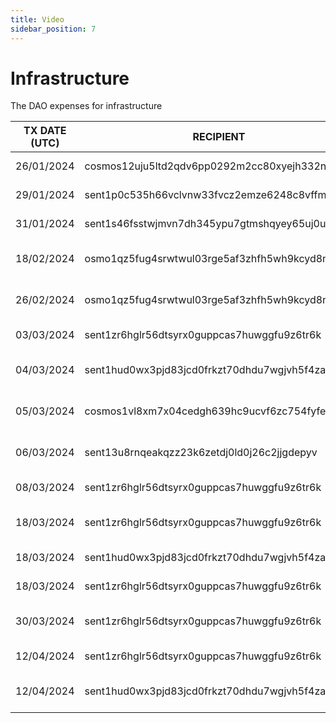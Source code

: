 ```yaml
---
title: Video
sidebar_position: 7
---
```


# Infrastructure

The DAO expenses for infrastructure

| TX DATE (UTC) | RECIPIENT                                 | AMOUNT | DESCRIPTION | TX DETAILS
|---------------|-------------------------------------------|--------|-------------|-----------
| 26/01/2024 | cosmos12uju5ltd2qdv6pp0292m2cc80xyejh332n6ymg | 7.9 ATOM | Omniflix Video | [🔎](https://www.mintscan.io/cosmos/txs/352DA11518462ED15104B3023AC420F135B255F9E0B8C54265C43D56352EF121?height=18886179)
| 29/01/2024 | sent1p0c535h66vclvnw33fvcz2emze6248c8vffmu7 | 100,000 DVPN | Video VPN Bounty | [🔎](https://www.mintscan.io/sentinel/txs/2ADE29AC08BC6B185321659C7AB6687C9397C9E571444EEEBEBB0ADCC34BD2F9?height=14702060)
| 31/01/2024 | sent1s46fsstwjmvn7dh345ypu7gtmshqyey65uj0uf | 220,000 DVPN | Video Editor x1 | [🔎](https://www.mintscan.io/sentinel/txs/B3A11AF15D1251EB9FF06E3FAB52147F9DE598C8C30FDA2ECBD41E117DDD5E46?height=14731067)
| 18/02/2024 | osmo1qz5fug4srwtwul03rge5af3zhfh5wh9kcyd8na | 200 USDC | Omniflix Video made by Ab Eff | [🔎](https://www.mintscan.io/osmosis/txs/45F3AC25905B02070AA45E78DE986E5829E011754EF1E0BE5E341EFE21E971DF?height=13860840)
| 26/02/2024 | osmo1qz5fug4srwtwul03rge5af3zhfh5wh9kcyd8na | 100 USDC | Omniflix video made by Ab Eff | [🔎](https://www.mintscan.io/osmosis/txs/6AD2C9F9B693A0AEBC3089858C6543843711A4FCA8E8496B073DC1A4DF89A19B?height=13999680)
| 03/03/2024 | sent1zr6hglr56dtsyrx0guppcas7huwggfu9z6tr6k | 100,000 DVPN | Node Manual Setup Video | [🔎](https://www.mintscan.io/sentinel/txs/A609EA99987345AE9BFD79B2DFF7DDFBD6AE2B7E6476A0C36D368515402EFAD8?height=15202193)
| 04/03/2024 | sent1hud0wx3pjd83jcd0frkzt70dhdu7wgjvh5f4za | 200,000 DVPN | Node Linux Script & VPS Setup Video | [🔎](https://www.mintscan.io/sentinel/txs/C522DEFFEEADD6AAA143B46481AA1693F065A5A00CD9CA854B5E0F1D575C0EEE?height=15202839)
| 05/03/2024 | cosmos1vl8xm7x04cedgh639hc9ucvf6zc754fyfewhef | 176.186976 ATOM | Video Designer New Stats GIF | [🔎](https://www.mintscan.io/cosmos/tx/96ADFCBC38208BC65DCE929866B67307306881478FD302DE11852D6E8B80A603?height=19432306)
| 06/03/2024 | sent13u8rnqeakqzz23k6zetdj0ld0j26c2jjgdepyv | 100,000 DVPN | Node Raspberry Setup Video | [🔎](https://www.mintscan.io/sentinel/tx/A6E49E1EAD1D720A6D57DD3A2734BE2CA69749B05C5F58A9FC832B9974EF2A1A?height=15234937)
| 08/03/2024 | sent1zr6hglr56dtsyrx0guppcas7huwggfu9z6tr6k | 100,000 DVPN | Decentr/dVPN Setup Video | [🔎](https://www.mintscan.io/sentinel/tx/F0B4A9C2AE8F7C434DE4798F7499252FFAC78DF91AEDF8C4A496B6A027230DDC?height=15269538)
| 18/03/2024 | sent1zr6hglr56dtsyrx0guppcas7huwggfu9z6tr6k | 25,000 DVPN | Sentinel Introduction Video | [🔎](https://www.mintscan.io/sentinel/tx/E636E2C3A60F391D046B9C1349097B1209E1F601CFA67D39124D0D6F75490EC2?height=15411100)
| 18/03/2024 | sent1hud0wx3pjd83jcd0frkzt70dhdu7wgjvh5f4za | 100,001 DVPN | dVPN Web App Bounty | [🔎](https://www.mintscan.io/sentinel/tx/0F50419D36ED922DE37F7E8C15C26C292EC61871D32963F5EE433825D40FC993?height=15413001)
| 18/03/2024 | sent1zr6hglr56dtsyrx0guppcas7huwggfu9z6tr6k | 100,001 DVPN | dVPN Web App Bounty | [🔎](https://www.mintscan.io/sentinel/tx/C25AA257A15FF6EB1163128A05331EC7F115EDE4D18FCFFD021A8E212AF10516?height=15413013)
| 30/03/2024 | sent1zr6hglr56dtsyrx0guppcas7huwggfu9z6tr6k | 25,000 DVPN | Sentinel Wallet and Usage Video | [🔎](https://www.mintscan.io/sentinel/tx/D7CC1D62B924FB4A94B0F854DA8286E7B2F2C028BDB6566FA9C46AE2C9560B4B?height=15587417)
| 12/04/2024 | sent1zr6hglr56dtsyrx0guppcas7huwggfu9z6tr6k | 25,000 DVPN | DVPN Staking Video | [🔎](https://www.mintscan.io/sentinel/tx/590C27888079BA22CA1BB1784ECEB7C306FE8AE0F3F1221AFD9E5AD2406FCA6B?height=15772936)
| 12/04/2024 | sent1hud0wx3pjd83jcd0frkzt70dhdu7wgjvh5f4za | 250,000 DVPN | Airdrop Geoblock Video | [🔎](https://www.mintscan.io/sentinel/tx/F4E498C9E75168ACF604C628E6581390BAA621B441BB2C5379F524FBE141A26E?height=16033706)